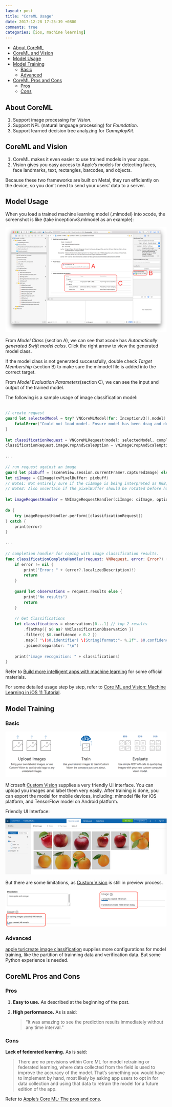 ```yaml
---
layout: post
title: "CoreML Usage"
date: 2017-12-28 17:25:39 +0800
comments: true
categories: [ios, machine learning]
---
```


<!-- more -->

<!-- TOC -->

- [About CoreML](#about-coreml)
- [CoreML and Vision](#coreml-and-vision)
- [Model Usage](#model-usage)
- [Model Training](#model-training)
    - [Basic](#basic)
    - [Advanced](#advanced)
- [CoreML Pros and Cons](#coreml-pros-and-cons)
    - [Pros](#pros)
    - [Cons](#cons)

<!-- /TOC -->

<a id="markdown-about-coreml" name="about-coreml"></a>
## About CoreML

1. Support image processing for *Vision*.
2. Support NPL (natural language processing) for *Foundation*.
3. Support learned decision tree analyzing for *GameplayKit*.

<a id="markdown-coreml-and-vision" name="coreml-and-vision"></a>
## CoreML and Vision

1. CoreML makes it even easier to use trained models in your apps.
1. Vision gives you easy access to Apple’s models for detecting faces, face landmarks, text, rectangles, barcodes, and objects.

Because these two frameworks are built on Metal, they run efficiently on the device, so you don’t need to send your users’ data to a server.

<a id="markdown-model-usage" name="model-usage"></a>
## Model Usage

When you load a trained machine learning model (.mlmodel) into xcode, the screenshot is like (take inceptionv3.mlmodel as an example):

![machine learning model imported to xcode](/images/mlmodel_in_xcode.png)

From *Model Class* (section A), we can see that xcode has *Automatically generated Swift model calss*. Click the right arrow to view the generated model class.

If the model class is not generated successfully, double check *Target Membership* (section B) to make sure the mlmodel file is added into the correct target.

From *Model Evaluation Parameters*(section C), we can see the input and output of the trained model.

The following is a sample usage of image classification model:

```swift

// create request
guard let selectedModel = try? VNCoreMLModel(for: Inceptionv3().model) else {
    fatalError("Could not load model. Ensure model has been drag and dropped (copied) to XCode Project. Also ensure the model is part of a target.")
}     

let classificationRequest = VNCoreMLRequest(model: selectedModel, completionHandler: classificationCompleteHandler)
classificationRequest.imageCropAndScaleOption = VNImageCropAndScaleOption.centerCrop // Crop from centre of images and scale to appropriate size.

...

// run request against an image
guard let pixbuff = (sceneView.session.currentFrame?.capturedImage) else { return }
let ciImage = CIImage(cvPixelBuffer: pixbuff)
// Note1: Not entirely sure if the ciImage is being interpreted as RGB, but for now it works with the Inception model.
// Note2: Also uncertain if the pixelBuffer should be rotated before handing off to Vision (VNImageRequestHandler) - regardless, for now, it still works well with the Inception model.

let imageRequestHandler = VNImageRequestHandler(ciImage: ciImage, options: [:])

do {
    try imageRequestHandler.perform([classificationRequest])
} catch {
    print(error)
}

...

// completion handler for coping with image classification results.
func classificationCompleteHandler(request: VNRequest, error: Error?) {
    if error != nil {
        print("Error: " + (error?.localizedDescription)!)
        return
    }
    
    guard let observations = request.results else {
        print("No results")
        return
    }
    
    // Get Classifications
    let classifications = observations[0...1] // top 2 results
        .flatMap({ $0 as? VNClassificationObservation })
        .filter({ $0.confidence > 0.2 })
        .map({ "\($0.identifier) \(String(format:"- %.2f", $0.confidence))" })
        .joined(separator: "\n")

    print("image recognition: " + classifications)
}

```

Refer to [Build more intelligent apps with machine learning](https://developer.apple.com/machine-learning/) for some official materials.

For some detailed usage step by step, refer to [Core ML and Vision: Machine Learning in iOS 11 Tutorial](https://www.raywenderlich.com/164213/coreml-and-vision-machine-learning-in-ios-11-tutorial).

<a id="markdown-model-training" name="model-training"></a>
## Model Training

<a id="markdown-basic" name="basic"></a>
### Basic

![Custom Vision From MicroSoft](/images/CustomVisionFromMicroSoft.png)

Microsoft [Custom Vision](https://www.customvision.ai/) supplies a very friendly UI interface. You can upload you images and label them very easily. After training is done, you can export the model for mobile devices, including: mlmodel file for iOS platform, and TensorFlow model on Android platform.

Friendly UI Interface:

![interface of microsoft custom vision](/images/InterfaceOfCustomVision.png)

But there are some limitations, as [Custom Vision](https://www.customvision.ai/) is still in preview process.

![limitation of microsoft custom vision](/images/MicroSoftCustomVisionLimitation.png)

<a id="markdown-advanced" name="advanced"></a>
### Advanced

[apple turicreate image classification](https://github.com/apple/turicreate/tree/master/userguide/image_classifier) supplies more configurations for model training, like the partition of trainning data and verification data. But some Python experience is needed.

<a id="markdown-coreml-pros-and-cons" name="coreml-pros-and-cons"></a>
## CoreML Pros and Cons

<a id="markdown-pros" name="pros"></a>
### Pros

1. **Easy to use.** As described at the beginning of the post.

1. **High performance.** As is said:

    > “It was amazing to see the prediction results immediately without any time interval.”

<a id="markdown-cons" name="cons"></a>
### Cons

**Lack of federated learning.** As is said:

> There are no provisions within Core ML for model retraining or federated learning, where data collected from the field is used to improve the accuracy of the model. That’s something you would have to implement by hand, most likely by asking app users to opt in for data collection and using that data to retrain the model for a future edition of the app.

Refer to [Apple’s Core ML: The pros and cons](https://www.infoworld.com/article/3200885/machine-learning/apples-core-ml-the-pros-and-cons.html).